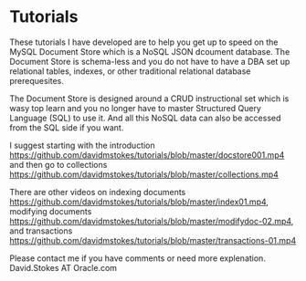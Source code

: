 # Tutorials
These tutorials I have developed are to help you get up to speed on the MySQL Document Store which is a NoSQL JSON dcoument database.  The Document Store is schema-less and you do not have to have a DBA set up relational tables, indexes, or other traditional relational database prerequesites.

The Document Store is designed around a CRUD instructional set which is wasy top learn and you no longer have to master Structured Query Language (SQL) to use it.  And all this NoSQL data can also be accessed from the SQL side if you want.

I suggest starting with the introduction https://github.com/davidmstokes/tutorials/blob/master/docstore001.mp4 and then go to collections https://github.com/davidmstokes/tutorials/blob/master/collections.mp4

There are other videos on indexing documents https://github.com/davidmstokes/tutorials/blob/master/index01.mp4, modifying documents https://github.com/davidmstokes/tutorials/blob/master/modifydoc-02.mp4, and transactions https://github.com/davidmstokes/tutorials/blob/master/transactions-01.mp4

Please contact me if you have comments or need more explenation. David.Stokes AT Oracle.com

